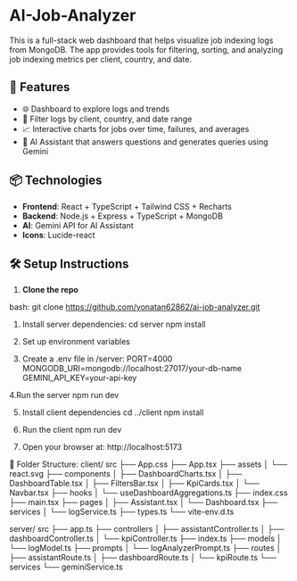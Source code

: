 # AI-Job-Analyzer

This is a full-stack web dashboard that helps visualize job indexing logs from MongoDB. The app provides tools for filtering, sorting, and analyzing job indexing metrics per client, country, and date.

## 🚀 Features

- 🌐 Dashboard to explore logs and trends
- 📄 Filter logs by client, country, and date range
- 📈 Interactive charts for jobs over time, failures, and averages
- 🧠 AI Assistant that answers questions and generates queries using Gemini

## 📦 Technologies

- **Frontend**: React + TypeScript + Tailwind CSS + Recharts
- **Backend**: Node.js + Express + TypeScript + MongoDB
- **AI**: Gemini API for AI Assistant
- **Icons**: Lucide-react

## 🛠️ Setup Instructions

1. **Clone the repo**

bash:
git clone https://github.com/yonatan62862/ai-job-analyzer.git

1. Install server dependencies:
cd server
npm install

2. Set up environment variables

3. Create a .env file in /server:
PORT=4000
MONGODB_URI=mongodb://localhost:27017/your-db-name
GEMINI_API_KEY=your-api-key

4.Run the server
npm run dev

5. Install client dependencies
cd ../client
npm install

6. Run the client
npm run dev

7. Open your browser at: http://localhost:5173

📁 Folder Structure:
client/
 src
├── App.css
├── App.tsx
├── assets
│   └── react.svg
├── components
│   ├── DashboardCharts.tsx
│   ├── DashboardTable.tsx
│   ├── FiltersBar.tsx
│   ├── KpiCards.tsx
│   └── Navbar.tsx
├── hooks
│   └── useDashboardAggregations.ts
├── index.css
├── main.tsx
├── pages
│   ├── Assistant.tsx
│   └── Dashboard.tsx
├── services
│   └── logService.ts
├── types.ts
└── vite-env.d.ts

server/
src
├── app.ts
├── controllers
│   ├── assistantController.ts
│   ├── dashboardController.ts
│   └── kpiController.ts
├── index.ts
├── models
│   └── logModel.ts
├── prompts
│   └── logAnalyzerPrompt.ts
├── routes
│   ├── assistantRoute.ts
│   ├── dashboardRoute.ts
│   └── kpiRoute.ts
└── services
    └── geminiService.ts


